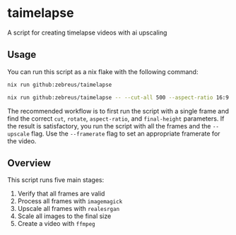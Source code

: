 # taimelapse

A script for creating timelapse videos with ai upscaling

## Usage

You can run this script as a nix flake with the following command:

```bash
nix run github:zebreus/taimelapse

nix run github:zebreus/taimelapse -- --cut-all 500 --aspect-ratio 16:9 /path/to/images/GOPR0{050..300}.JPG
```

The recommended workflow is to first run the script with a single frame and find the correct `cut`, `rotate`, `aspect-ratio`, and `final-height` parameters. If the result is satisfactory, you run the script with all the frames and the `--upscale` flag. Use the `--framerate` flag to set an appropriate framerate for the video.

## Overview

This script runs five main stages:

1. Verify that all frames are valid
2. Process all frames with `imagemagick`
3. Upscale all frames with `realesrgan`
4. Scale all images to the final size
5. Create a video with `ffmpeg`
